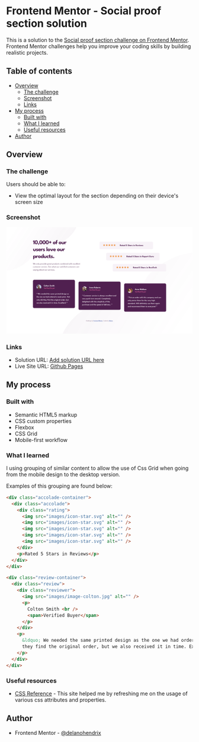 # Frontend Mentor - Social proof section solution

This is a solution to the [Social proof section challenge on Frontend Mentor](https://www.frontendmentor.io/challenges/social-proof-section-6e0qTv_bA). Frontend Mentor challenges help you improve your coding skills by building realistic projects.

## Table of contents

- [Overview](#overview)
  - [The challenge](#the-challenge)
  - [Screenshot](#screenshot)
  - [Links](#links)
- [My process](#my-process)
  - [Built with](#built-with)
  - [What I learned](#what-i-learned)
  - [Useful resources](#useful-resources)
- [Author](#author)

## Overview

### The challenge

Users should be able to:

- View the optimal layout for the section depending on their device's screen size

### Screenshot

![Screenshot](/screenshot.png)

### Links

- Solution URL: [Add solution URL here](https://your-solution-url.com)
- Live Site URL: [Github Pages](https://delanohendrix.github.io/Social-Proof-Section/)

## My process

### Built with

- Semantic HTML5 markup
- CSS custom properties
- Flexbox
- CSS Grid
- Mobile-first workflow

### What I learned

I using grouping of similar content to allow the use of Css Grid when going from the mobile design to the desktop version.

Examples of this grouping are found below:

```html
<div class="accolade-container">
  <div class="accolade">
    <div class="rating">
      <img src="images/icon-star.svg" alt="" />
      <img src="images/icon-star.svg" alt="" />
      <img src="images/icon-star.svg" alt="" />
      <img src="images/icon-star.svg" alt="" />
      <img src="images/icon-star.svg" alt="" />
    </div>
    <p>Rated 5 Stars in Reviews</p>
  </div>
</div>
```

```html
<div class="review-container">
  <div class="review">
    <div class="reviewer">
      <img src="images/image-colton.jpg" alt="" />
      <p>
        Colton Smith <br />
        <span>Verified Buyer</span>
      </p>
    </div>
    <p>
      &ldquo; We needed the same printed design as the one we had ordered a week prior. Not only did
      they find the original order, but we also received it in time. Excellent! &rdquo;
    </p>
  </div>
</div>
```

### Useful resources

- [CSS Reference](https://cssreference.io/) - This site helped me by refreshing me on the usage of various css attributes and properties.

## Author

- Frontend Mentor - [@delanohendrix](https://www.frontendmentor.io/profile/delanohendrix)
